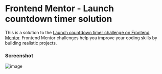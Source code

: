 # Frontend Mentor - Launch countdown timer solution

This is a solution to the [Launch countdown timer challenge on Frontend Mentor](https://www.frontendmentor.io/challenges/launch-countdown-timer-N0XkGfyz-). Frontend Mentor challenges help you improve your coding skills by building realistic projects. 

### Screenshot

![image](https://user-images.githubusercontent.com/89606175/223574663-d5e8db71-2c96-4d4f-aeb0-fcff1be310c2.png)
